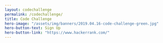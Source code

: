 ```yaml
---
layout: codechallenge
permalink: /codechallenge/
title: Code Challenge
hero-image: "/assets/img/banners/2019.04.16-code-challenge-green.jpg"
hero-button-text: Sign Up
hero-button-link: "https://www.hackerrank.com/"
---
```

